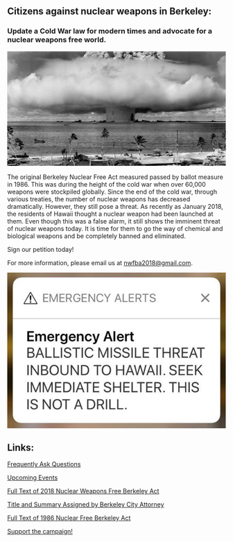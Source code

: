 ## Citizens against nuclear weapons in Berkeley:
### Update a Cold War law for modern times and advocate for a nuclear weapons free world.

![Bikini Atoll explosion](img/bikini-atoll.jpg)

The original Berkeley Nuclear Free Act measured passed by ballot measure in 1986. This was during the
height of the cold war when over 60,000 weapons were stockpiled globally. Since the end of the cold
war, through various treaties, the number of nuclear weapons has decreased dramatically. However,
they still pose a threat. As recently as January 2018, the residents of Hawaii thought a nuclear weapon
had been launched at them. Even though this was a false alarm, it still shows the imminent threat of
nuclear weapons today. It is time for them to go the way of chemical and biological weapons and be
completely banned and eliminated.

Sign our petition today!

For more information, please email us at <nwfba2018@gmail.com>.

<img src="img/hawaii-alert.jpg" alt="2018 Hawaii Alert" size="200px">

## Links:

[Frequently Ask Questions](FAQs.md)

[Upcoming Events](events.md)

[Full Text of 2018 Nuclear Weapons Free Berkeley Act](nwfba_2018.pdf)

[Title and Summary Assigned by Berkeley City Attorney](nwfba_2018_summ.pdf)

[Full Text of 1986 Nuclear Free Berkeley Act](nfba_1986.pdf)

[Support the campaign!](support.md)

